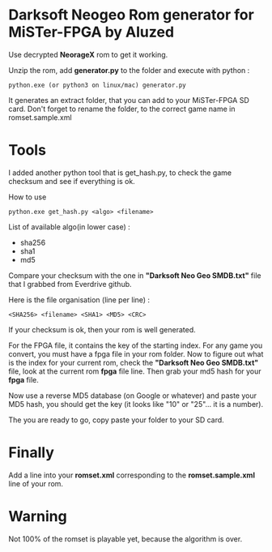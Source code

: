 # Darksoft Neogeo Rom generator for MiSTer-FPGA by Aluzed

Use decrypted **NeorageX** rom to get it working. 

Unzip the rom, add **generator.py** to the folder and execute with python : 
```
python.exe (or python3 on linux/mac) generator.py
```

It generates an extract folder, that you can add to your MiSTer-FPGA SD card.
Don't forget to rename the folder, to the correct game name in romset.sample.xml

# Tools

I added another python tool that is get_hash.py, to check the game checksum and see if everything is ok.

How to use 

```
python.exe get_hash.py <algo> <filename>
```

List of available algo(in lower case) : 
* sha256
* sha1 
* md5

Compare your checksum with the one in **"Darksoft Neo Geo SMDB.txt"** file that I grabbed from Everdrive github.

Here is the file organisation (line per line) : 
```
<SHA256> <filename> <SHA1> <MD5> <CRC>
```

If your checksum is ok, then your rom is well generated.

For the FPGA file, it contains the key of the starting index. For any game you convert, you must have a fpga file in your rom folder. 
Now to figure out what is the index for your current rom, check the **"Darksoft Neo Geo SMDB.txt"** file, look at the current rom **fpga** file line.
Then grab your md5 hash for your **fpga** file. 

Now use a reverse MD5 database (on Google or whatever) and paste your MD5 hash, you should get the key (it looks like "10" or "25"... it is a number).

The you are ready to go, copy paste your folder to your SD card.

# Finally

Add a line into your **romset.xml** corresponding to the **romset.sample.xml** line of your rom.

# Warning

Not 100% of the romset is playable yet, because the algorithm is over.
